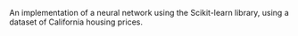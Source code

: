 An implementation of a neural network using the Scikit-learn library, using a dataset of California housing prices.